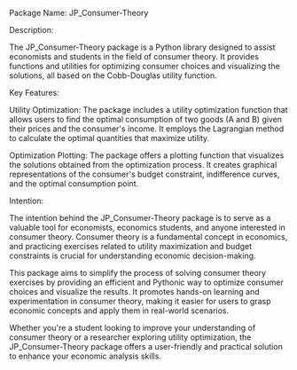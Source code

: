 Package Name: JP_Consumer-Theory

Description:

The JP_Consumer-Theory package is a Python library designed to assist economists and students in the field of consumer theory. It provides functions and utilities for optimizing consumer choices and visualizing the solutions, all based on the Cobb-Douglas utility function.

Key Features:

Utility Optimization: The package includes a utility optimization function that allows users to find the optimal consumption of two goods (A and B) given their prices and the consumer's income. It employs the Lagrangian method to calculate the optimal quantities that maximize utility.

Optimization Plotting: The package offers a plotting function that visualizes the solutions obtained from the optimization process. It creates graphical representations of the consumer's budget constraint, indifference curves, and the optimal consumption point.

Intention:

The intention behind the JP_Consumer-Theory package is to serve as a valuable tool for economists, economics students, and anyone interested in consumer theory. Consumer theory is a fundamental concept in economics, and practicing exercises related to utility maximization and budget constraints is crucial for understanding economic decision-making.

This package aims to simplify the process of solving consumer theory exercises by providing an efficient and Pythonic way to optimize consumer choices and visualize the results. It promotes hands-on learning and experimentation in consumer theory, making it easier for users to grasp economic concepts and apply them in real-world scenarios.

Whether you're a student looking to improve your understanding of consumer theory or a researcher exploring utility optimization, the JP_Consumer-Theory package offers a user-friendly and practical solution to enhance your economic analysis skills.


